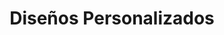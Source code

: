 ---
title: 'Diseños Personalizados'
catSlug: 'personalizados'
image: '/images/categories/personalizado.png'
---